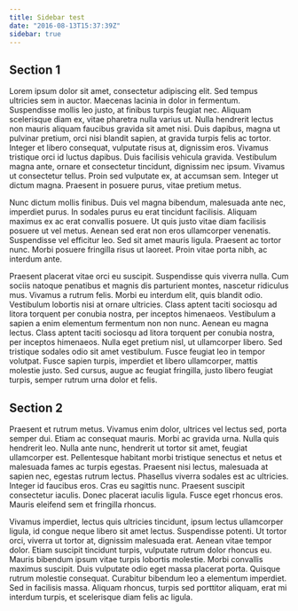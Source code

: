 ```yaml
---
title: Sidebar test
date: "2016-08-13T15:37:39Z"
sidebar: true
---
```

<a id="section-1" class="anchor"></a>
## Section 1

Lorem ipsum dolor sit amet, consectetur adipiscing elit. Sed tempus ultricies sem in auctor. Maecenas lacinia in dolor in fermentum. Suspendisse mollis leo justo, at finibus turpis feugiat nec. Aliquam scelerisque diam ex, vitae pharetra nulla varius ut. Nulla hendrerit lectus non mauris aliquam faucibus gravida sit amet nisi. Duis dapibus, magna ut pulvinar pretium, orci nisi blandit sapien, at gravida turpis felis ac tortor. Integer et libero consequat, vulputate risus at, dignissim eros. Vivamus tristique orci id luctus dapibus. Duis facilisis vehicula gravida. Vestibulum magna ante, ornare et consectetur tincidunt, dignissim nec ipsum. Vivamus ut consectetur tellus. Proin sed vulputate ex, at accumsan sem. Integer ut dictum magna. Praesent in posuere purus, vitae pretium metus.

Nunc dictum mollis finibus. Duis vel magna bibendum, malesuada ante nec, imperdiet purus. In sodales purus eu erat tincidunt facilisis. Aliquam maximus ex ac erat convallis posuere. Ut quis justo vitae diam facilisis posuere ut vel metus. Aenean sed erat non eros ullamcorper venenatis. Suspendisse vel efficitur leo. Sed sit amet mauris ligula. Praesent ac tortor nunc. Morbi posuere fringilla risus ut laoreet. Proin vitae porta nibh, ac interdum ante.

Praesent placerat vitae orci eu suscipit. Suspendisse quis viverra nulla. Cum sociis natoque penatibus et magnis dis parturient montes, nascetur ridiculus mus. Vivamus a rutrum felis. Morbi eu interdum elit, quis blandit odio. Vestibulum lobortis nisi at ornare ultricies. Class aptent taciti sociosqu ad litora torquent per conubia nostra, per inceptos himenaeos. Vestibulum a sapien a enim elementum fermentum non non nunc. Aenean eu magna lectus. Class aptent taciti sociosqu ad litora torquent per conubia nostra, per inceptos himenaeos. Nulla eget pretium nisl, ut ullamcorper libero. Sed tristique sodales odio sit amet vestibulum. Fusce feugiat leo in tempor volutpat. Fusce sapien turpis, imperdiet et libero ullamcorper, mattis molestie justo. Sed cursus, augue ac feugiat fringilla, justo libero feugiat turpis, semper rutrum urna dolor et felis.

<a id="section-2" class="anchor"></a>
## Section 2

Praesent et rutrum metus. Vivamus enim dolor, ultrices vel lectus sed, porta semper dui. Etiam ac consequat mauris. Morbi ac gravida urna. Nulla quis hendrerit leo. Nulla ante nunc, hendrerit ut tortor sit amet, feugiat ullamcorper est. Pellentesque habitant morbi tristique senectus et netus et malesuada fames ac turpis egestas. Praesent nisi lectus, malesuada at sapien nec, egestas rutrum lectus. Phasellus viverra sodales est ac ultricies. Integer id faucibus eros. Cras eu sagittis nunc. Praesent suscipit consectetur iaculis. Donec placerat iaculis ligula. Fusce eget rhoncus eros. Mauris eleifend sem et fringilla rhoncus.

Vivamus imperdiet, lectus quis ultricies tincidunt, ipsum lectus ullamcorper ligula, id congue neque libero sit amet lectus. Suspendisse potenti. Ut tortor orci, viverra ut tortor at, dignissim malesuada erat. Aenean vitae tempor dolor. Etiam suscipit tincidunt turpis, vulputate rutrum dolor rhoncus eu. Mauris bibendum ipsum vitae turpis lobortis molestie. Morbi convallis maximus suscipit. Duis vulputate odio eget massa placerat porta. Quisque rutrum molestie consequat. Curabitur bibendum leo a elementum imperdiet. Sed in facilisis massa. Aliquam rhoncus, turpis sed porttitor aliquam, erat mi interdum turpis, et scelerisque diam felis ac ligula.

